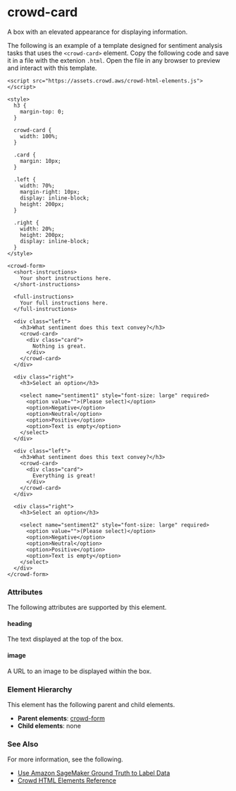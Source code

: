 # crowd\-card<a name="sms-ui-template-crowd-card"></a>

A box with an elevated appearance for displaying information\.

The following is an example of a template designed for sentiment analysis tasks that uses the `<crowd-card>` element\. Copy the following code and save it in a file with the extenion `.html`\. Open the file in any browser to preview and interact with this template\. 

```
<script src="https://assets.crowd.aws/crowd-html-elements.js"></script>

<style>
  h3 {
    margin-top: 0;
  }
  
  crowd-card {
    width: 100%;
  }
  
  .card {
    margin: 10px;
  }
  
  .left {
    width: 70%;
    margin-right: 10px;
    display: inline-block;
    height: 200px;
  }
  
  .right {
    width: 20%;
    height: 200px;
    display: inline-block;
  }
</style>

<crowd-form>
  <short-instructions>
    Your short instructions here.
  </short-instructions>
  
  <full-instructions>
    Your full instructions here.
  </full-instructions>
  
  <div class="left">
    <h3>What sentiment does this text convey?</h3>
    <crowd-card>
      <div class="card">
        Nothing is great.
      </div>
    </crowd-card>
  </div>
  
  <div class="right">
    <h3>Select an option</h3>
    
    <select name="sentiment1" style="font-size: large" required>
      <option value="">(Please select)</option>
      <option>Negative</option>
      <option>Neutral</option>
      <option>Positive</option>
      <option>Text is empty</option>
    </select>
  </div>
  
  <div class="left">
    <h3>What sentiment does this text convey?</h3>
    <crowd-card>
      <div class="card">
        Everything is great!
      </div>
    </crowd-card>
  </div>
  
  <div class="right">
    <h3>Select an option</h3>
    
    <select name="sentiment2" style="font-size: large" required>
      <option value="">(Please select)</option>
      <option>Negative</option>
      <option>Neutral</option>
      <option>Positive</option>
      <option>Text is empty</option>
    </select>
  </div>
</crowd-form>
```

### Attributes<a name="card-attributes"></a>

The following attributes are supported by this element\.

#### heading<a name="card-attributes-heading"></a>

The text displayed at the top of the box\.

#### image<a name="card-attributes-image"></a>

A URL to an image to be displayed within the box\.

### Element Hierarchy<a name="card-element-hierarchy"></a>

This element has the following parent and child elements\.
+ **Parent elements**: [crowd\-form](sms-ui-template-crowd-form.md)
+ **Child elements**: none

### See Also<a name="card-see-also"></a>

For more information, see the following\.
+ [Use Amazon SageMaker Ground Truth to Label Data](sms.md)
+ [Crowd HTML Elements Reference](sms-ui-template-reference.md)
